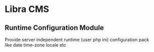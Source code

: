 Libra CMS
================================

Runtime Configuration Module
--------------------------------

Provide server independent runtime (user php ini) configuration pack  
like date time-zone
locale
etc
